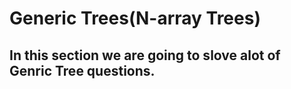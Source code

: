 # Generic Trees(N-array Trees)

## In this section we are going to slove alot of Genric Tree questions.